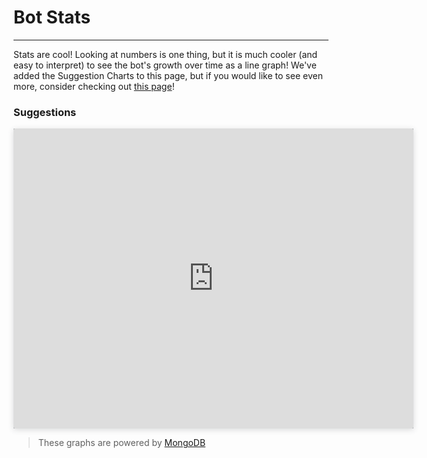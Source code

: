 # Bot Stats
---
Stats are cool! Looking at numbers is one thing, but it is much cooler (and easy to interpret) to see the bot's growth over time as a line graph! We've added the Suggestion Charts to this page, but if you would like to see even more, consider checking out [this page](https://charts.mongodb.com/charts-suggesterproduction-vredm/public/dashboards/79485b0d-217d-4d7d-9010-429befa016e9)! 

### Suggestions

<iframe style="background: #21313C;border: none;border-radius: 2px;box-shadow: 0 2px 10px 0 rgba(70, 76, 79, .2);" width="640" height="480" src="https://charts.mongodb.com/charts-suggesterproduction-vredm/embed/charts?id=bb78f08b-1b7c-4da5-8cb0-db79007592a5&theme=dark"></iframe>


> These graphs are powered by [MongoDB](https://www.mongodb.com/)
